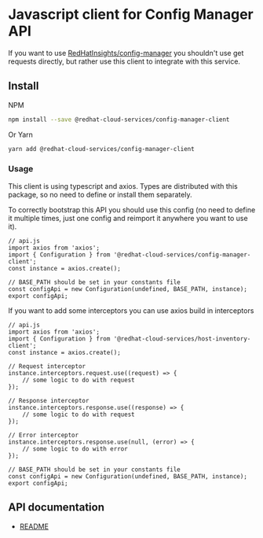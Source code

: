 # Javascript client for Config Manager API
If you want to use [RedHatInsights/config-manager](https://github.com/RedHatInsights/config-manager) you shouldn't use get requests directly, but rather use this client to integrate with this service.

## Install
NPM
```bash
npm install --save @redhat-cloud-services/config-manager-client
```

Or Yarn
```bash
yarn add @redhat-cloud-services/config-manager-client
```

### Usage
This client is using typescript and axios. Types are distributed with this package, so no need to define or install them separately.

To correctly bootstrap this API you should use this config (no need to define it multiple times, just one config and reimport it anywhere you want to use it).
```JS
// api.js
import axios from 'axios';
import { Configuration } from '@redhat-cloud-services/config-manager-client';
const instance = axios.create();

// BASE_PATH should be set in your constants file
const configApi = new Configuration(undefined, BASE_PATH, instance);
export configApi;
```

If you want to add some interceptors you can use axios build in interceptors
```JS
// api.js
import axios from 'axios';
import { Configuration } from '@redhat-cloud-services/host-inventory-client';
const instance = axios.create();

// Request interceptor
instance.interceptors.request.use((request) => {
    // some logic to do with request
});

// Response interceptor
instance.interceptors.response.use((response) => {
    // some logic to do with request
});

// Error interceptor
instance.interceptors.response.use(null, (error) => {
    // some logic to do with error
});

// BASE_PATH should be set in your constants file
const configApi = new Configuration(undefined, BASE_PATH, instance);
export configApi;
```

## API documentation

* [README](doc/README.md)
